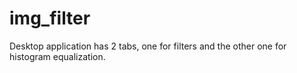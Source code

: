 # img_filter
Desktop application has 2 tabs, one for filters and the other one for histogram equalization.

